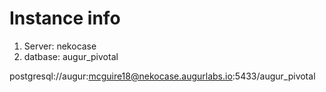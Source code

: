 # Instance info
1. Server: nekocase
2. datbase: augur_pivotal

postgresql://augur:mcguire18@nekocase.augurlabs.io:5433/augur_pivotal